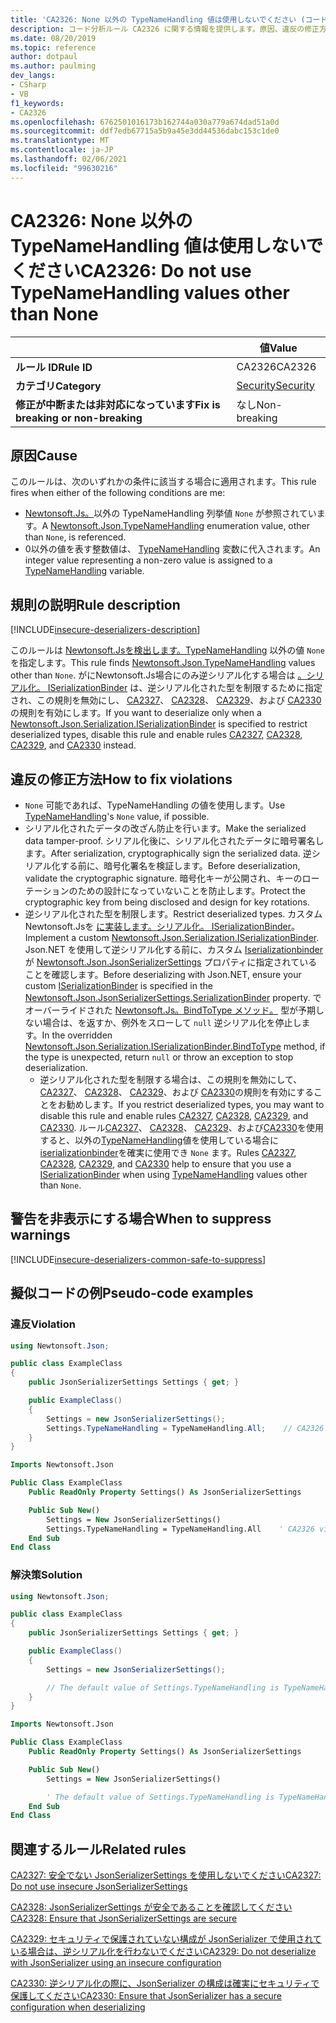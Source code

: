 ```yaml
---
title: 'CA2326: None 以外の TypeNameHandling 値は使用しないでください (コード分析)'
description: コード分析ルール CA2326 に関する情報を提供します。原因、違反の修正方法、非表示にするタイミングなどが含まれます。
ms.date: 08/20/2019
ms.topic: reference
author: dotpaul
ms.author: paulming
dev_langs:
- CSharp
- VB
f1_keywords:
- CA2326
ms.openlocfilehash: 6762501016173b162744a030a779a674dad51a0d
ms.sourcegitcommit: ddf7edb67715a5b9a45e3dd44536dabc153c1de0
ms.translationtype: MT
ms.contentlocale: ja-JP
ms.lasthandoff: 02/06/2021
ms.locfileid: "99630216"
---
```

# <a name="ca2326-do-not-use-typenamehandling-values-other-than-none"></a><span data-ttu-id="d71a4-103">CA2326: None 以外の TypeNameHandling 値は使用しないでください</span><span class="sxs-lookup"><span data-stu-id="d71a4-103">CA2326: Do not use TypeNameHandling values other than None</span></span>

| | <span data-ttu-id="d71a4-104">値</span><span class="sxs-lookup"><span data-stu-id="d71a4-104">Value</span></span> |
|-|-|
| <span data-ttu-id="d71a4-105">**ルール ID**</span><span class="sxs-lookup"><span data-stu-id="d71a4-105">**Rule ID**</span></span> |<span data-ttu-id="d71a4-106">CA2326</span><span class="sxs-lookup"><span data-stu-id="d71a4-106">CA2326</span></span>|
| <span data-ttu-id="d71a4-107">**カテゴリ**</span><span class="sxs-lookup"><span data-stu-id="d71a4-107">**Category**</span></span> |[<span data-ttu-id="d71a4-108">Security</span><span class="sxs-lookup"><span data-stu-id="d71a4-108">Security</span></span>](security-warnings.md)|
| <span data-ttu-id="d71a4-109">**修正が中断または非対応になっています**</span><span class="sxs-lookup"><span data-stu-id="d71a4-109">**Fix is breaking or non-breaking**</span></span> |<span data-ttu-id="d71a4-110">なし</span><span class="sxs-lookup"><span data-stu-id="d71a4-110">Non-breaking</span></span>|

## <a name="cause"></a><span data-ttu-id="d71a4-111">原因</span><span class="sxs-lookup"><span data-stu-id="d71a4-111">Cause</span></span>

<span data-ttu-id="d71a4-112">このルールは、次のいずれかの条件に該当する場合に適用されます。</span><span class="sxs-lookup"><span data-stu-id="d71a4-112">This rule fires when either of the following conditions are me:</span></span>

- <span data-ttu-id="d71a4-113">[Newtonsoft.Js。](https://www.newtonsoft.com/json/help/html/T_Newtonsoft_Json_TypeNameHandling.htm)以外の TypeNameHandling 列挙値 `None` が参照されています。</span><span class="sxs-lookup"><span data-stu-id="d71a4-113">A [Newtonsoft.Json.TypeNameHandling](https://www.newtonsoft.com/json/help/html/T_Newtonsoft_Json_TypeNameHandling.htm) enumeration value, other than `None`, is referenced.</span></span>
- <span data-ttu-id="d71a4-114">0以外の値を表す整数値は、 [TypeNameHandling](https://www.newtonsoft.com/json/help/html/T_Newtonsoft_Json_TypeNameHandling.htm) 変数に代入されます。</span><span class="sxs-lookup"><span data-stu-id="d71a4-114">An integer value representing a non-zero value is assigned to a [TypeNameHandling](https://www.newtonsoft.com/json/help/html/T_Newtonsoft_Json_TypeNameHandling.htm) variable.</span></span>

## <a name="rule-description"></a><span data-ttu-id="d71a4-115">規則の説明</span><span class="sxs-lookup"><span data-stu-id="d71a4-115">Rule description</span></span>

[!INCLUDE[insecure-deserializers-description](~/includes/code-analysis/insecure-deserializers-description.md)]

<span data-ttu-id="d71a4-116">このルールは [Newtonsoft.Jsを検出します。TypeNameHandling](https://www.newtonsoft.com/json/help/html/T_Newtonsoft_Json_TypeNameHandling.htm) 以外の値 `None` を指定します。</span><span class="sxs-lookup"><span data-stu-id="d71a4-116">This rule finds [Newtonsoft.Json.TypeNameHandling](https://www.newtonsoft.com/json/help/html/T_Newtonsoft_Json_TypeNameHandling.htm) values other than `None`.</span></span> <span data-ttu-id="d71a4-117">がにNewtonsoft.Js場合にのみ逆シリアル化する場合は [ 。シリアル化。 ISerializationBinder](https://www.newtonsoft.com/json/help/html/T_Newtonsoft_Json_Serialization_ISerializationBinder.htm) は、逆シリアル化された型を制限するために指定され、この規則を無効にし、 [CA2327](ca2327.md)、 [CA2328](ca2328.md)、 [CA2329](ca2329.md)、および [CA2330](ca2330.md) の規則を有効にします。</span><span class="sxs-lookup"><span data-stu-id="d71a4-117">If you want to deserialize only when a [Newtonsoft.Json.Serialization.ISerializationBinder](https://www.newtonsoft.com/json/help/html/T_Newtonsoft_Json_Serialization_ISerializationBinder.htm) is specified to restrict deserialized types, disable this rule and enable rules [CA2327](ca2327.md), [CA2328](ca2328.md), [CA2329](ca2329.md), and [CA2330](ca2330.md) instead.</span></span>

## <a name="how-to-fix-violations"></a><span data-ttu-id="d71a4-118">違反の修正方法</span><span class="sxs-lookup"><span data-stu-id="d71a4-118">How to fix violations</span></span>

- <span data-ttu-id="d71a4-119">[](https://www.newtonsoft.com/json/help/html/T_Newtonsoft_Json_TypeNameHandling.htm) `None` 可能であれば、TypeNameHandling の値を使用します。</span><span class="sxs-lookup"><span data-stu-id="d71a4-119">Use [TypeNameHandling](https://www.newtonsoft.com/json/help/html/T_Newtonsoft_Json_TypeNameHandling.htm)'s `None` value, if possible.</span></span>
- <span data-ttu-id="d71a4-120">シリアル化されたデータの改ざん防止を行います。</span><span class="sxs-lookup"><span data-stu-id="d71a4-120">Make the serialized data tamper-proof.</span></span> <span data-ttu-id="d71a4-121">シリアル化後に、シリアル化されたデータに暗号署名します。</span><span class="sxs-lookup"><span data-stu-id="d71a4-121">After serialization, cryptographically sign the serialized data.</span></span> <span data-ttu-id="d71a4-122">逆シリアル化する前に、暗号化署名を検証します。</span><span class="sxs-lookup"><span data-stu-id="d71a4-122">Before deserialization, validate the cryptographic signature.</span></span> <span data-ttu-id="d71a4-123">暗号化キーが公開され、キーのローテーションのための設計になっていないことを防止します。</span><span class="sxs-lookup"><span data-stu-id="d71a4-123">Protect the cryptographic key from being disclosed and design for key rotations.</span></span>
- <span data-ttu-id="d71a4-124">逆シリアル化された型を制限します。</span><span class="sxs-lookup"><span data-stu-id="d71a4-124">Restrict deserialized types.</span></span> <span data-ttu-id="d71a4-125">カスタムNewtonsoft.Jsを [ に実装します。シリアル化。 ISerializationBinder](https://www.newtonsoft.com/json/help/html/T_Newtonsoft_Json_Serialization_ISerializationBinder.htm)。</span><span class="sxs-lookup"><span data-stu-id="d71a4-125">Implement a custom [Newtonsoft.Json.Serialization.ISerializationBinder](https://www.newtonsoft.com/json/help/html/T_Newtonsoft_Json_Serialization_ISerializationBinder.htm).</span></span> <span data-ttu-id="d71a4-126">Json.NET を使用して逆シリアル化する前に、カスタム [Iserializationbinder](https://www.newtonsoft.com/json/help/html/T_Newtonsoft_Json_Serialization_ISerializationBinder.htm) が [Newtonsoft.Json.JsonSerializerSettings](https://www.newtonsoft.com/json/help/html/P_Newtonsoft_Json_JsonSerializerSettings_SerializationBinder.htm) プロパティに指定されていることを確認します。</span><span class="sxs-lookup"><span data-stu-id="d71a4-126">Before deserializing with Json.NET, ensure your custom [ISerializationBinder](https://www.newtonsoft.com/json/help/html/T_Newtonsoft_Json_Serialization_ISerializationBinder.htm) is specified in the [Newtonsoft.Json.JsonSerializerSettings.SerializationBinder](https://www.newtonsoft.com/json/help/html/P_Newtonsoft_Json_JsonSerializerSettings_SerializationBinder.htm) property.</span></span> <span data-ttu-id="d71a4-127">でオーバーライドされた [Newtonsoft.Js。BindToType メソッド。](https://www.newtonsoft.com/json/help/html/M_Newtonsoft_Json_Serialization_ISerializationBinder_BindToType.htm) 型が予期しない場合は、を返すか、例外をスローして `null` 逆シリアル化を停止します。</span><span class="sxs-lookup"><span data-stu-id="d71a4-127">In the overridden [Newtonsoft.Json.Serialization.ISerializationBinder.BindToType](https://www.newtonsoft.com/json/help/html/M_Newtonsoft_Json_Serialization_ISerializationBinder_BindToType.htm) method, if the type is unexpected, return `null` or throw an exception to stop deserialization.</span></span>
  - <span data-ttu-id="d71a4-128">逆シリアル化された型を制限する場合は、この規則を無効にして、 [CA2327](ca2327.md)、 [CA2328](ca2328.md)、 [CA2329](ca2329.md)、および [CA2330](ca2330.md)の規則を有効にすることをお勧めします。</span><span class="sxs-lookup"><span data-stu-id="d71a4-128">If you restrict deserialized types, you may want to disable this rule and enable rules [CA2327](ca2327.md), [CA2328](ca2328.md), [CA2329](ca2329.md), and [CA2330](ca2330.md).</span></span> <span data-ttu-id="d71a4-129">ルール[CA2327](ca2327.md)、 [CA2328](ca2328.md)、 [CA2329](ca2329.md)、および[CA2330](ca2330.md)を使用すると、以外の[TypeNameHandling](https://www.newtonsoft.com/json/help/html/T_Newtonsoft_Json_TypeNameHandling.htm)値を使用している場合に[iserializationbinder](https://www.newtonsoft.com/json/help/html/T_Newtonsoft_Json_Serialization_ISerializationBinder.htm)を確実に使用でき `None` ます。</span><span class="sxs-lookup"><span data-stu-id="d71a4-129">Rules [CA2327](ca2327.md), [CA2328](ca2328.md), [CA2329](ca2329.md), and [CA2330](ca2330.md) help to ensure that you use a [ISerializationBinder](https://www.newtonsoft.com/json/help/html/T_Newtonsoft_Json_Serialization_ISerializationBinder.htm) when using [TypeNameHandling](https://www.newtonsoft.com/json/help/html/T_Newtonsoft_Json_TypeNameHandling.htm) values other than `None`.</span></span>

## <a name="when-to-suppress-warnings"></a><span data-ttu-id="d71a4-130">警告を非表示にする場合</span><span class="sxs-lookup"><span data-stu-id="d71a4-130">When to suppress warnings</span></span>

[!INCLUDE[insecure-deserializers-common-safe-to-suppress](~/includes/code-analysis/insecure-deserializers-common-safe-to-suppress.md)]

## <a name="pseudo-code-examples"></a><span data-ttu-id="d71a4-131">擬似コードの例</span><span class="sxs-lookup"><span data-stu-id="d71a4-131">Pseudo-code examples</span></span>

### <a name="violation"></a><span data-ttu-id="d71a4-132">違反</span><span class="sxs-lookup"><span data-stu-id="d71a4-132">Violation</span></span>

```csharp
using Newtonsoft.Json;

public class ExampleClass
{
    public JsonSerializerSettings Settings { get; }

    public ExampleClass()
    {
        Settings = new JsonSerializerSettings();
        Settings.TypeNameHandling = TypeNameHandling.All;    // CA2326 violation.
    }
}
```

```vb
Imports Newtonsoft.Json

Public Class ExampleClass
    Public ReadOnly Property Settings() As JsonSerializerSettings

    Public Sub New()
        Settings = New JsonSerializerSettings()
        Settings.TypeNameHandling = TypeNameHandling.All    ' CA2326 violation.
    End Sub
End Class
```

### <a name="solution"></a><span data-ttu-id="d71a4-133">解決策</span><span class="sxs-lookup"><span data-stu-id="d71a4-133">Solution</span></span>

```csharp
using Newtonsoft.Json;

public class ExampleClass
{
    public JsonSerializerSettings Settings { get; }

    public ExampleClass()
    {
        Settings = new JsonSerializerSettings();

        // The default value of Settings.TypeNameHandling is TypeNameHandling.None.
    }
}
```

```vb
Imports Newtonsoft.Json

Public Class ExampleClass
    Public ReadOnly Property Settings() As JsonSerializerSettings

    Public Sub New()
        Settings = New JsonSerializerSettings()

        ' The default value of Settings.TypeNameHandling is TypeNameHandling.None.
    End Sub
End Class
```

## <a name="related-rules"></a><span data-ttu-id="d71a4-134">関連するルール</span><span class="sxs-lookup"><span data-stu-id="d71a4-134">Related rules</span></span>

[<span data-ttu-id="d71a4-135">CA2327: 安全でない JsonSerializerSettings を使用しないでください</span><span class="sxs-lookup"><span data-stu-id="d71a4-135">CA2327: Do not use insecure JsonSerializerSettings</span></span>](ca2327.md)

[<span data-ttu-id="d71a4-136">CA2328: JsonSerializerSettings が安全であることを確認してください</span><span class="sxs-lookup"><span data-stu-id="d71a4-136">CA2328: Ensure that JsonSerializerSettings are secure</span></span>](ca2328.md)

[<span data-ttu-id="d71a4-137">CA2329: セキュリティで保護されていない構成が JsonSerializer で使用されている場合は、逆シリアル化を行わないでください</span><span class="sxs-lookup"><span data-stu-id="d71a4-137">CA2329: Do not deserialize with JsonSerializer using an insecure configuration</span></span>](ca2329.md)

[<span data-ttu-id="d71a4-138">CA2330: 逆シリアル化の際に、JsonSerializer の構成は確実にセキュリティで保護してください</span><span class="sxs-lookup"><span data-stu-id="d71a4-138">CA2330: Ensure that JsonSerializer has a secure configuration when deserializing</span></span>](ca2330.md)
